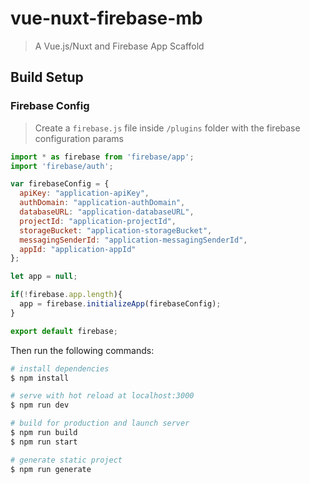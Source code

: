 # vue-nuxt-firebase-mb

> A Vue.js/Nuxt and Firebase App Scaffold

## Build Setup

### Firebase Config

> Create a `firebase.js` file inside `/plugins` folder with the firebase configuration params

```js
import * as firebase from 'firebase/app';
import 'firebase/auth';

var firebaseConfig = {
  apiKey: "application-apiKey",
  authDomain: "application-authDomain",
  databaseURL: "application-databaseURL",
  projectId: "application-projectId",
  storageBucket: "application-storageBucket",
  messagingSenderId: "application-messagingSenderId",
  appId: "application-appId"
};

let app = null;

if(!firebase.app.length){
  app = firebase.initializeApp(firebaseConfig);
}

export default firebase;

```

Then run the following commands:

```bash
# install dependencies
$ npm install

# serve with hot reload at localhost:3000
$ npm run dev

# build for production and launch server
$ npm run build
$ npm run start

# generate static project
$ npm run generate
```
